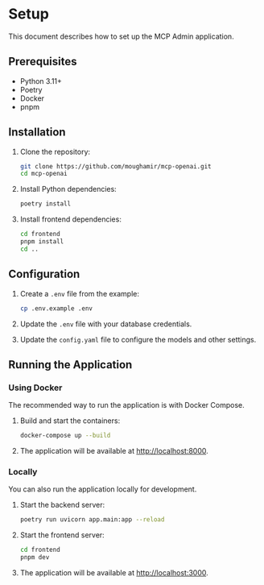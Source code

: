 # Setup

This document describes how to set up the MCP Admin application.

## Prerequisites

- Python 3.11+
- Poetry
- Docker
- pnpm

## Installation

1.  Clone the repository:

    ```bash
    git clone https://github.com/moughamir/mcp-openai.git
    cd mcp-openai
    ```

2.  Install Python dependencies:

    ```bash
    poetry install
    ```

3.  Install frontend dependencies:

    ```bash
    cd frontend
    pnpm install
    cd ..
    ```

## Configuration

1.  Create a `.env` file from the example:

    ```bash
    cp .env.example .env
    ```

2.  Update the `.env` file with your database credentials.

3.  Update the `config.yaml` file to configure the models and other settings.

## Running the Application

### Using Docker

The recommended way to run the application is with Docker Compose.

1.  Build and start the containers:

    ```bash
    docker-compose up --build
    ```

2.  The application will be available at [http://localhost:8000](http://localhost:8000).

### Locally

You can also run the application locally for development.

1.  Start the backend server:

    ```bash
    poetry run uvicorn app.main:app --reload
    ```

2.  Start the frontend server:

    ```bash
    cd frontend
    pnpm dev
    ```

3.  The application will be available at [http://localhost:3000](http://localhost:3000).
